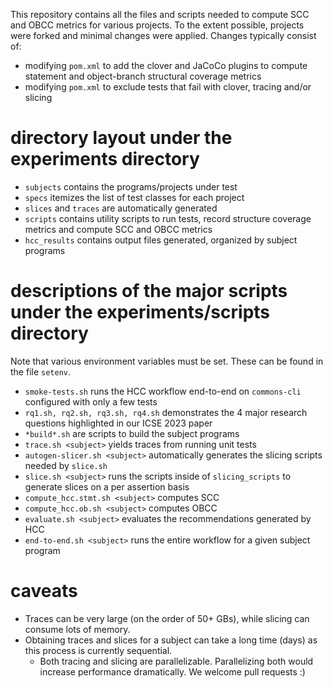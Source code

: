 This repository contains all the files and scripts needed to compute SCC and OBCC metrics for various projects.
To the extent possible, projects were forked and minimal changes were applied. Changes typically consist of:
* modifying `pom.xml` to add the clover and JaCoCo plugins to compute statement and object-branch structural coverage metrics
* modifying `pom.xml` to exclude tests that fail with clover, tracing and/or slicing

# directory layout under the experiments directory
* `subjects` contains the programs/projects under test
* `specs` itemizes the list of test classes for each project
* `slices` and `traces` are automatically generated
* `scripts` contains utility scripts to run tests, record structure coverage metrics and compute SCC and OBCC metrics
* `hcc_results` contains output files generated, organized by subject programs

# descriptions of the major scripts under the experiments/scripts directory
Note that various environment variables must be set. These can be found in the file `setenv`.
* `smoke-tests.sh` runs the HCC workflow end-to-end on `commons-cli` configured with only a few tests
* `rq1.sh, rq2.sh, rq3.sh, rq4.sh` demonstrates the 4 major research questions highlighted in our ICSE 2023 paper
* `*build*.sh` are scripts to build the subject programs
* `trace.sh <subject>` yields traces from running unit tests
* `autogen-slicer.sh <subject>` automatically generates the slicing scripts needed by `slice.sh`
* `slice.sh <subject>` runs the scripts inside of `slicing_scripts` to generate slices on a per assertion basis
* `compute_hcc.stmt.sh <subject>` computes SCC
* `compute_hcc.ob.sh <subject>` computes OBCC
* `evaluate.sh <subject>` evaluates the recommendations generated by HCC
* `end-to-end.sh <subject>` runs the entire workflow for a given subject program

# caveats
* Traces can be very large (on the order of 50+ GBs), while slicing can consume lots of memory.
* Obtaining traces and slices for a subject can take a long time (days) as this process is currently sequential. 
  * Both tracing and slicing are parallelizable. Parallelizing both would increase performance dramatically. We welcome pull requests :)
